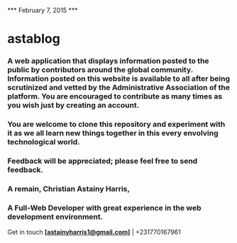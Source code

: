 *** February 7, 2015 ***

# astablog

### A web application that displays information posted to the public by contributors around the global community. Information posted on this website is available to all after being scrutinized and vetted by the Administrative Association of the platform. You are encouraged to contribute as many times as you wish just by creating an account. 

### You are welcome to clone this repository and experiment with it as we all learn new things together in this every envolving technological world. 

### Feedback will be appreciated; please feel free to  send feedback. 

### A remain, Christian Astainy Harris, 
### A Full-Web Developer with great experience in the web development environment. 

Get in touch **[astainyharris1@gmail.com]** | +231770167961
